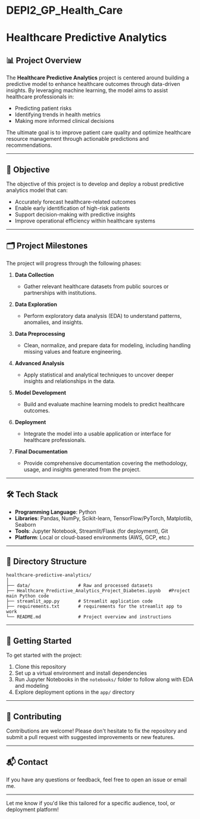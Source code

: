 # DEPI2_GP_Health_Care
 

# Healthcare Predictive Analytics

## 📊 Project Overview

The **Healthcare Predictive Analytics** project is centered around building a predictive model to enhance healthcare outcomes through data-driven insights. By leveraging machine learning, the model aims to assist healthcare professionals in:

- Predicting patient risks  
- Identifying trends in health metrics  
- Making more informed clinical decisions  

The ultimate goal is to improve patient care quality and optimize healthcare resource management through actionable predictions and recommendations.

---

## 🎯 Objective

The objective of this project is to develop and deploy a robust predictive analytics model that can:

- Accurately forecast healthcare-related outcomes  
- Enable early identification of high-risk patients  
- Support decision-making with predictive insights  
- Improve operational efficiency within healthcare systems  

---

## 🗂️ Project Milestones

The project will progress through the following phases:

1. **Data Collection**  
   - Gather relevant healthcare datasets from public sources or partnerships with institutions.
   
2. **Data Exploration**  
   - Perform exploratory data analysis (EDA) to understand patterns, anomalies, and insights.
   
3. **Data Preprocessing**  
   - Clean, normalize, and prepare data for modeling, including handling missing values and feature engineering.
   
4. **Advanced Analysis**  
   - Apply statistical and analytical techniques to uncover deeper insights and relationships in the data.
   
5. **Model Development**  
   - Build and evaluate machine learning models to predict healthcare outcomes.
   
6. **Deployment**  
   - Integrate the model into a usable application or interface for healthcare professionals.
   
7. **Final Documentation**  
   - Provide comprehensive documentation covering the methodology, usage, and insights generated from the project.

---

## 🛠️ Tech Stack

- **Programming Language**: Python  
- **Libraries**: Pandas, NumPy, Scikit-learn, TensorFlow/PyTorch, Matplotlib, Seaborn  
- **Tools**: Jupyter Notebook, Streamlit/Flask (for deployment), Git  
- **Platform**: Local or cloud-based environments (AWS, GCP, etc.)

---

## 📁 Directory Structure

```plaintext
healthcare-predictive-analytics/
│
├── data/                  # Raw and processed datasets
├── Healthcare_Predictive_Analytics_Project_Diabetes.ipynb   #Project main Python code
├── streamlit_app.py       # Streamlit application code
├── requirements.txt       # requirements for the streamlit app to work
└── README.md              # Project overview and instructions
```

---

## 📌 Getting Started

To get started with the project:

1. Clone this repository  
2. Set up a virtual environment and install dependencies  
3. Run Jupyter Notebooks in the `notebooks/` folder to follow along with EDA and modeling  
4. Explore deployment options in the `app/` directory  

---

## 🤝 Contributing

Contributions are welcome! Please don't hesitate to fix the repository and submit a pull request with suggested improvements or new features.

---

## 📬 Contact

If you have any questions or feedback, feel free to open an issue or email me.

---

Let me know if you'd like this tailored for a specific audience, tool, or deployment platform!
